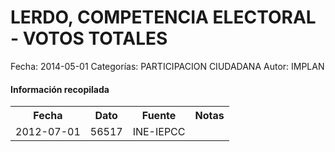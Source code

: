 LERDO, COMPETENCIA ELECTORAL - VOTOS TOTALES
=====

Fecha: 2014-05-01
Categorías: PARTICIPACION CIUDADANA
Autor: IMPLAN

#### Información recopilada

<table class="table table-hover table-bordered">
  <tr><th>Fecha</th><th>Dato</th><th>Fuente</th><th>Notas</th></tr>
  <tr><td>2012-07-01</td><td>56517</td><td>INE-IEPCC</td><td></td></tr>
</table>
